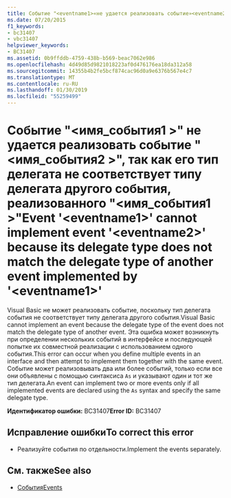 ```yaml
---
title: Событие "<eventname1>«не удается реализовать событие»<eventname2>«, так как его тип делегата не соответствует типу делегата другого события, реализованного»<eventname1>"
ms.date: 07/20/2015
f1_keywords:
- bc31407
- vbc31407
helpviewer_keywords:
- BC31407
ms.assetid: 0b9ffddb-4759-438b-b569-beac7062e986
ms.openlocfilehash: 4d49d85d9821018223af0d476176ea18da312a58
ms.sourcegitcommit: 14355b4b2fe5bcf874cac96d0a9e6376b567e4c7
ms.translationtype: MT
ms.contentlocale: ru-RU
ms.lasthandoff: 01/30/2019
ms.locfileid: "55259499"
---
```

# <a name="event-eventname1-cannot-implement-event-eventname2-because-its-delegate-type-does-not-match-the-delegate-type-of-another-event-implemented-by-eventname1"></a><span data-ttu-id="6246a-102">Событие "\<имя_события1 >" не удается реализовать событие "\<имя_события2 >", так как его тип делегата не соответствует типу делегата другого события, реализованного "\<имя_события1 >"</span><span class="sxs-lookup"><span data-stu-id="6246a-102">Event '\<eventname1>' cannot implement event '\<eventname2>' because its delegate type does not match the delegate type of another event implemented by '\<eventname1>'</span></span>
<span data-ttu-id="6246a-103">Visual Basic не может реализовать событие, поскольку тип делегата события не соответствует типу делегата другого события.</span><span class="sxs-lookup"><span data-stu-id="6246a-103">Visual Basic cannot implement an event because the delegate type of the event does not match the delegate type of another event.</span></span> <span data-ttu-id="6246a-104">Эта ошибка может возникнуть при определении нескольких событий в интерфейсе и последующей попытке их совместной реализации с использованием одного события.</span><span class="sxs-lookup"><span data-stu-id="6246a-104">This error can occur when you define multiple events in an interface and then attempt to implement them together with the same event.</span></span> <span data-ttu-id="6246a-105">Событие может реализовывать два или более событий, только если все они объявлены с помощью синтаксиса `As` и указывают один и тот же тип делегата.</span><span class="sxs-lookup"><span data-stu-id="6246a-105">An event can implement two or more events only if all implemented events are declared using the `As` syntax and specify the same delegate type.</span></span>  
  
 <span data-ttu-id="6246a-106">**Идентификатор ошибки:** BC31407</span><span class="sxs-lookup"><span data-stu-id="6246a-106">**Error ID:** BC31407</span></span>  
  
## <a name="to-correct-this-error"></a><span data-ttu-id="6246a-107">Исправление ошибки</span><span class="sxs-lookup"><span data-stu-id="6246a-107">To correct this error</span></span>  
  
-   <span data-ttu-id="6246a-108">Реализуйте события по отдельности.</span><span class="sxs-lookup"><span data-stu-id="6246a-108">Implement the events separately.</span></span>  
  
## <a name="see-also"></a><span data-ttu-id="6246a-109">См. также</span><span class="sxs-lookup"><span data-stu-id="6246a-109">See also</span></span>
- [<span data-ttu-id="6246a-110">События</span><span class="sxs-lookup"><span data-stu-id="6246a-110">Events</span></span>](../../visual-basic/programming-guide/language-features/events/index.md)
